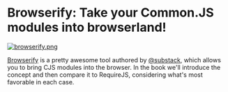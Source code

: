 # Browserify: Take your Common.JS modules into browserland!

[![browserify.png][1]][2]

[Browserify][2] is a pretty awesome tool authored by [@substack][3], which allows you to bring CJS modules into the browser. In the book we'll introduce the concept and then compare it to RequireJS, considering what's most favorable in each case.

  [1]: http://substack.net/images/browserify_logo.png
  [2]: https://github.com/substack/node-browserify
  [3]: https://github.com/substack
